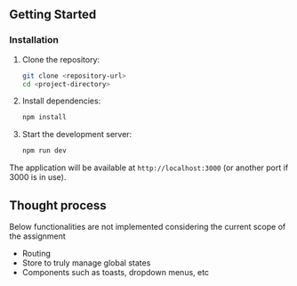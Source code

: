 ## Getting Started

### Installation
1. Clone the repository:
   ```bash
   git clone <repository-url>
   cd <project-directory>
   ```

2. Install dependencies:
   ```bash
   npm install
   ```

3. Start the development server:
   ```bash
   npm run dev
   ```

The application will be available at `http://localhost:3000` (or another port if 3000 is in use).


## Thought process

Below functionalities are not implemented considering the current scope of the assignment

- Routing
- Store to truly manage global states
- Components such as toasts, dropdown menus, etc
